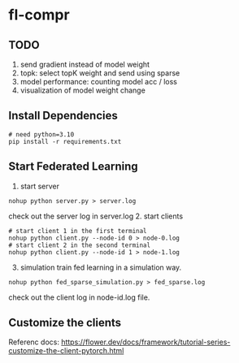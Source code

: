 # fl-compr
## TODO
1. send gradient instead of model weight
2. topk: select topK weight and send using sparse
3. model performance: counting model acc / loss
4. visualization of model weight change
## Install Dependencies
```
# need python=3.10
pip install -r requirements.txt
```
## Start Federated Learning 
1. start server

```shell
nohup python server.py > server.log
```
check out the server log in server.log
2. start clients
```shell
# start client 1 in the first terminal
nohup python client.py --node-id 0 > node-0.log
# start client 2 in the second terminal
nohup python client.py --node-id 1 > node-1.log
```
3. simulation
train fed learning in a simulation way.
```shell
nohup python fed_sparse_simulation.py > fed_sparse.log
```
check out the client log in node-id.log file.
## Customize the clients
Referenc docs: https://flower.dev/docs/framework/tutorial-series-customize-the-client-pytorch.html